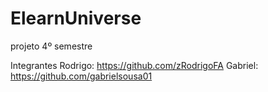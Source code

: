 # ElearnUniverse
projeto 4º semestre 

Integrantes 
Rodrigo:
https://github.com/zRodrigoFA
Gabriel:
https://github.com/gabrielsousa01
